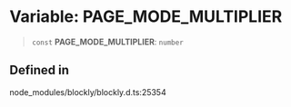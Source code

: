 # Variable: PAGE_MODE_MULTIPLIER

> `const` **PAGE_MODE_MULTIPLIER**: `number`

## Defined in

node_modules/blockly/blockly.d.ts:25354
